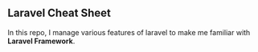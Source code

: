 ## Laravel Cheat Sheet

In this repo, I manage various features of laravel to make me familiar with <strong>Laravel Framework</strong>.

